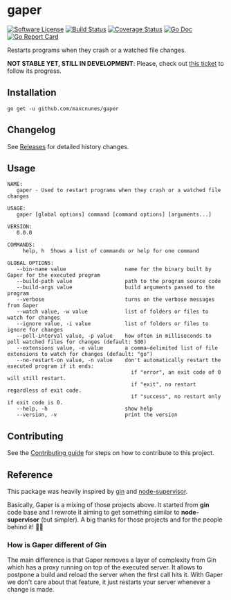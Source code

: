 gaper
=====

[![Software License](https://img.shields.io/badge/license-MIT-brightgreen.svg?style=flat-square)](LICENSE.md)
[![Build Status](https://travis-ci.org/maxcnunes/gaper.svg?branch=master)](https://travis-ci.org/maxcnunes/gaper)
[![Coverage Status](https://codecov.io/gh/maxcnunes/gaper/branch/master/graph/badge.svg)](https://codecov.io/gh/maxcnunes/gaper)
[![Go Doc](https://img.shields.io/badge/godoc-reference-blue.svg?style=flat-square)](http://godoc.org/github.com/maxcnunes/gaper)
[![Go Report Card](https://goreportcard.com/badge/github.com/maxcnunes/gaper)](https://goreportcard.com/report/github.com/maxcnunes/gaper)

Restarts programs when they crash or a watched file changes.

**NOT STABLE YET, STILL IN DEVELOPMENT**: Please, check out [this ticket](https://github.com/maxcnunes/gaper/issues/1) to follow its progress.

## Installation

```
go get -u github.com/maxcnunes/gaper
```

## Changelog

See [Releases](https://github.com/maxcnunes/gaper/releases) for detailed history changes.

## Usage

```
NAME:
   gaper - Used to restart programs when they crash or a watched file changes

USAGE:
   gaper [global options] command [command options] [arguments...]

VERSION:
   0.0.0

COMMANDS:
     help, h  Shows a list of commands or help for one command

GLOBAL OPTIONS:
   --bin-name value                   name for the binary built by Gaper for the executed program
   --build-path value                 path to the program source code
   --build-args value                 build arguments passed to the program
   --verbose                          turns on the verbose messages from Gaper
   --watch value, -w value            list of folders or files to watch for changes
   --ignore value, -i value           list of folders or files to ignore for changes
   --poll-interval value, -p value    how often in milliseconds to poll watched files for changes (default: 500)
   --extensions value, -e value       a comma-delimited list of file extensions to watch for changes (default: "go")
   --no-restart-on value, -n value    don't automatically restart the executed program if it ends:
                                        if "error", an exit code of 0 will still restart.
                                        if "exit", no restart regardless of exit code.
                                        if "success", no restart only if exit code is 0.
   --help, -h                         show help
   --version, -v                      print the version
```

## Contributing

See the [Contributing guide](/CONTRIBUTING.md) for steps on how to contribute to this project.

## Reference

This package was heavily inspired by [gin](https://github.com/codegangsta/gin) and [node-supervisor](https://github.com/petruisfan/node-supervisor).

Basically, Gaper is a mixing of those projects above. It started from **gin** code base and I rewrote it aiming to get
something similar to **node-supervisor** (but simpler). A big thanks for those projects and for the people behind it!
:clap::clap:

### How is Gaper different of Gin

The main difference is that Gaper removes a layer of complexity from Gin which has a proxy running on top of 
the executed server. It allows to postpone a build and reload the server when the first call hits it. With Gaper 
we don't care about that feature, it just restarts your server whenever a change is made.
